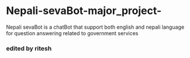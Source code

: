 # Nepali-sevaBot-major_project-
Nepali sevaBot is a chatBot that support both english and nepali language for question answering related to government services



### edited by ritesh 